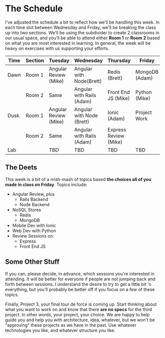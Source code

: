 # The Schedule

I've adjusted the schedule a bit to reflect how we'll be handling this week. In each time slot between Wednesday and Friday, we'll be breaking the class up into two sections. We'll be using the subdivider to create 2 classrooms in our usual space, and you'll be able to attend either **Room 1** or **Room 2** based on what you are most interested in learning.  In general, the week will be heavy on exercises with us supporting your efforts. 

| Time    | Section | Tuesday               | Wednesday                 | Thursday              | Friday         |  
| ------- | ------- | -------               | ------------              | --------              | -----          |  
| Dawn    | Room 1  | Angular Review (Mike) | Angular with Node(Brett)  | Redis (Brett)         | MongoDB (Adam) |  
|         | Room 2  | Same                  | Angular with Rails (Adam) | Front End JS (Mike)   | Python (Mike)  |  
| Dusk    | Room 1  | Angular Review (Mike) | Angular with Node (Brett) | Ionic (Adam)          | Project Work   |  
|         | Room 2  | Same                  | Angular with Rails (Adam) | Express Review (Mike) |                |  
| Lab     |         | TBD                   | TBD                       | TBD                   | TBD            |  

## The Deets

This week is a bit of a mish-mash of topics based **the choices all of you made in class on Friday**. Topics include:

  * Angular Review, plus
      - Rails Backend
      - Node Backend
  * NoSQL Stores
      - Redis
      - MongoDB
  * Mobile Dev with Ionic
  * Web Dev with Python
  * Review Sessions on:
      - Express
      - Front End JS

## Some Other Stuff

If you can, please decide, in advance, which sessions you're interested in attending. It will be better for everyone if people are not jumping back and forth between sessions. I understand the desire to try to get a little bit 'o everything, but you'll probably be better off if you focus on a few of these topics.

Finally, Project 3, your final tour de force is coming up. Start thinking about what you want to work on and know that there **are no specs** for the third project. In other words, your project, your choice. We are happy to help guide you and help you with architecture, idea, whatever, but we won't be "approving" these projects as we have in the past. Use whatever technologies you like, and whatever structure you like. 
